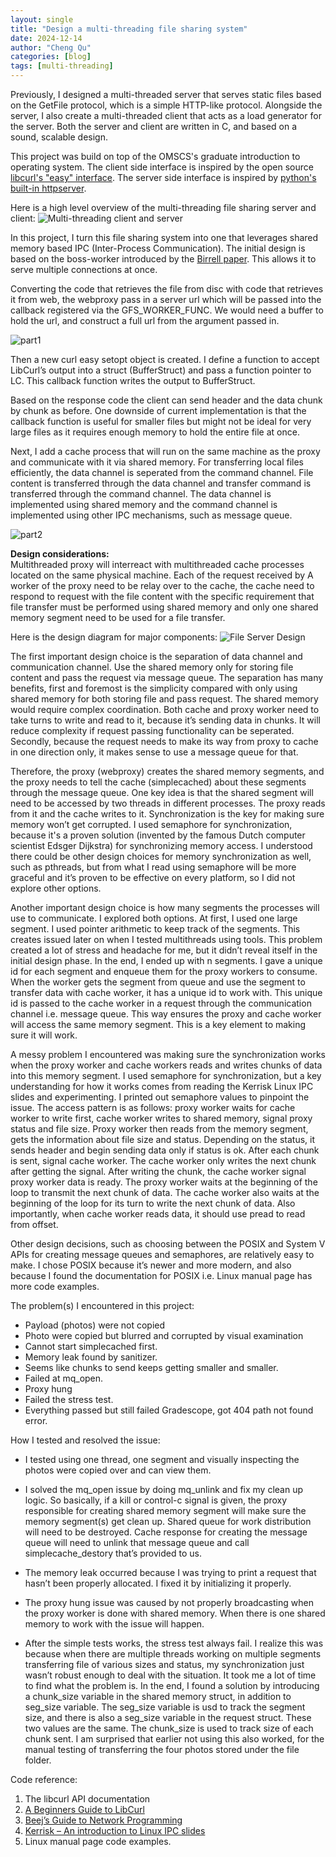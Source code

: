 ```yaml
---
layout: single
title: "Design a multi-threading file sharing system"
date: 2024-12-14
author: "Cheng Qu"
categories: [blog]
tags: [multi-threading]
---
```


Previously, I designed a multi-threaded server that serves static files based on the GetFile protocol, which is a simple HTTP-like protocol. Alongside the server,  I also create a multi-threaded client that acts as a load generator for the server. Both the server and client are written in C, and based on a sound, scalable design.

This project was build on top of the OMSCS's graduate introduction to operating system. The client side interface is inspired by the open source [libcurl's "easy" interface](https://curl.se/libcurl/c/libcurl-easy.html). The server side interface is inspired by [python's built-in httpserver](https://docs.python.org/3/library/http.server.html). 

Here is a high level overview of the multi-threading file sharing server and client:
![Multi-threading client and server](/assets/images/multi-threading_server_and_client.png)

In this project, I turn this file sharing system into one that leverages shared memory based IPC (Inter-Process Communication). The initial design is based on the boss-worker introduced by the [Birrell paper](http://birrell.org/andrew/papers/035-Threads.pdf). This allows it to serve multiple connections at once. 

Converting the code that retrieves the file from disc with code that retrieves it from web, the webproxy pass in a server url which will be passed into the callback registered via the GFS_WORKER_FUNC. We would need a buffer to hold the url, and construct a full url from the argument passed in. 

![part1](/assets/images/part1.png)

Then a new curl easy setopt object is created. I define a function to accept LibCurl’s output into a struct (BufferStruct) and pass a function pointer to LC. This callback function writes the output to BufferStruct. 

Based on the response code the client can send header and the data chunk by chunk as before. One downside of current implementation is that the callback function is useful for smaller files but might not be ideal for very large files as it requires enough memory to hold the entire file at once.

Next, I add a cache process that will run on the same machine as the proxy and communicate with it via shared memory. For transferring local files efficiently, the data channel is seperated from the command channel. File content is transferred through the data channel and transfer command is transferred through the command channel. The data channel is implemented using shared memory and the command channel is implemented using other IPC mechanisms, such as message queue.

![part2](/assets/images/part2.png)

**Design considerations:**<br>
Multithreaded proxy will interreact with multithreaded cache processes located on the same physical machine. Each of the request received by A worker of the proxy need to be relay over to the cache, the cache need to respond to request with the file content with the specific requirement that file transfer must be performed using shared memory and only one shared memory segment need to be used for a file transfer.

Here is the design diagram for major components:
![File Server Design](/assets/images/file_server_design.png)

The first important design choice is the separation of data channel and communication channel.  Use the shared memory only for storing file content and pass the request via message queue. The separation has many benefits, first and foremost is the simplicity compared with only using shared memory for both storing file and pass request.  The shared memory would require complex coordination. Both cache and proxy worker need to take turns to write and read to it, because it’s sending data in chunks. It will reduce complexity if request passing functionality can be seperated. Secondly, because the request needs to make its way from proxy to cache in one direction only, it makes sense to use a message queue for that. 

Therefore, the proxy (webproxy) creates the shared memory segments, and the proxy needs to tell the cache (simplecached) about these segments through the message queue. One key idea is that the shared segment will need to be accessed by two threads in different processes. The proxy reads from it and the cache writes to it. Synchronization is the key for making sure memory won’t get corrupted. I used semaphore for synchronization, because it's a proven solution (invented by the famous Dutch computer scientist Edsger Dijkstra) for synchronizing memory access. I understood there could be other design choices for memory synchronization as well, such as pthreads, but from what I read using semaphore will be more graceful and it’s proven to be effective on every platform, so I did not explore other options. 

Another important design choice is how many segments the processes will use to communicate.  I explored both options. At first, I used one large segment. I used pointer arithmetic to keep track of the segments. This creates issued later on when I tested multithreads using tools. This problem created a lot of stress and headache for me, but it didn’t reveal itself in the initial design phase. In the end, I ended up with n segments. I gave a unique id for each segment and enqueue them for the proxy workers to consume. When the worker gets the segment from queue and use the segment to transfer data with cache worker, it has a unique id to work with. This unique id is passed to the cache worker in a request through the communication channel i.e. message queue.  This way ensures the proxy and cache worker will access the same memory segment. This is a key element to making sure it will work. 

A messy problem I encountered was making sure the synchronization works when the proxy worker and cache workers reads and writes chunks of data into this memory segment. I used semaphore for synchronization, but a key understanding for how it works comes from reading the Kerrisk Linux IPC slides and experimenting. I printed out semaphore values to pinpoint the issue. The access pattern is as follows: proxy worker waits for cache worker to write first, cache worker writes to shared memory, signal proxy status and file size. Proxy worker then reads from the memory segment, gets the information about file size and status. Depending on the status, it sends header and begin sending data only if status is ok. After each chunk is sent, signal cache worker. The cache worker only writes the next chunk after getting the signal. After writing the chunk, the cache worker signal proxy worker data is ready. The proxy worker waits at the beginning of the loop to transmit the next chunk of data. The cache worker also waits at the beginning of the loop for its turn to write the next chunk of data.  Also importantly, when cache worker reads data, it should use pread to read from offset. 

Other design decisions, such as choosing between the POSIX and System V APIs for creating message queues and semaphores, are relatively easy to make. I chose POSIX because it’s newer and more modern, and also because I found the documentation for POSIX i.e. Linux manual page has more code examples. 

The problem(s) I encountered in this project:

-	Payload (photos) were not copied
-	Photo were copied but blurred and corrupted by visual examination
-	Cannot start simplecached first. 
-	Memory leak found by sanitizer. 
-	Seems like chunks to send keeps getting smaller and smaller. 
-	Failed at mq_open.
-	Proxy hung
-	Failed the stress test.
-	Everything passed but still failed Gradescope, got 404 path not found error. 

How I tested and resolved the issue:

-	I tested using one thread, one segment and visually inspecting the photos were copied over and can view them. 

-	I solved the mq_open issue by doing mq_unlink and fix my clean up logic. So basically, if a kill or control-c signal is given, the proxy responsible for creating shared memory segment will make sure the memory segment(s) get clean up. Shared queue for work distribution will need to be destroyed. Cache response for creating the message queue will need to unlink that message queue and call simplecache_destory that’s provided to us.

-	The memory leak occurred because I was trying to print a request that hasn’t been properly allocated. I fixed it by initializing it properly.

-	The proxy hung issue was caused by not properly broadcasting when the proxy worker is done with shared memory. When there is one shared memory to work with the issue will happen.

-	After the simple tests works, the stress test always fail. I realize this was because when there are multiple threads working on multiple segments transferring file of various sizes and status, my synchronization just wasn’t robust enough to deal with the situation. It took me a lot of time to find what the problem is. In the end, I found a solution by introducing a chunk_size variable in the shared memory struct, in addition to seg_size variable. The seg_size variable is usd to track the segment size, and there is also a seg_size variable in the request struct. These two values are the same. The chunk_size is used to track size of each chunk sent. I am surprised that earlier not using this also worked, for the manual testing of transferring the four photos stored under the file folder. 
 

Code reference:
1.	The libcurl API documentation
2.	[A Beginners Guide to LibCurl](https://www.hackthissite.org/articles/read/1078)
3.	[Beej’s Guide to Network Programming](https://beej.us/guide/bgnet/)
4.	[Kerrisk – An introduction to Linux IPC slides](https://man7.org/conf/lca2013/IPC_Overview-LCA-2013-printable.pdf)
5.	Linux manual page code examples. 